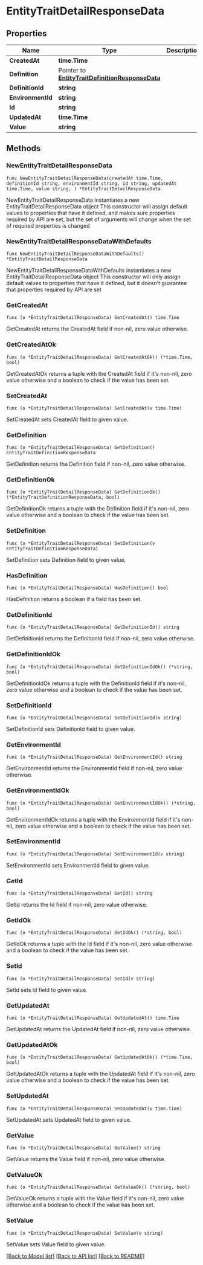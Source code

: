 # EntityTraitDetailResponseData

## Properties

Name | Type | Description | Notes
------------ | ------------- | ------------- | -------------
**CreatedAt** | **time.Time** |  | 
**Definition** | Pointer to [**EntityTraitDefinitionResponseData**](EntityTraitDefinitionResponseData.md) |  | [optional] 
**DefinitionId** | **string** |  | 
**EnvironmentId** | **string** |  | 
**Id** | **string** |  | 
**UpdatedAt** | **time.Time** |  | 
**Value** | **string** |  | 

## Methods

### NewEntityTraitDetailResponseData

`func NewEntityTraitDetailResponseData(createdAt time.Time, definitionId string, environmentId string, id string, updatedAt time.Time, value string, ) *EntityTraitDetailResponseData`

NewEntityTraitDetailResponseData instantiates a new EntityTraitDetailResponseData object
This constructor will assign default values to properties that have it defined,
and makes sure properties required by API are set, but the set of arguments
will change when the set of required properties is changed

### NewEntityTraitDetailResponseDataWithDefaults

`func NewEntityTraitDetailResponseDataWithDefaults() *EntityTraitDetailResponseData`

NewEntityTraitDetailResponseDataWithDefaults instantiates a new EntityTraitDetailResponseData object
This constructor will only assign default values to properties that have it defined,
but it doesn't guarantee that properties required by API are set

### GetCreatedAt

`func (o *EntityTraitDetailResponseData) GetCreatedAt() time.Time`

GetCreatedAt returns the CreatedAt field if non-nil, zero value otherwise.

### GetCreatedAtOk

`func (o *EntityTraitDetailResponseData) GetCreatedAtOk() (*time.Time, bool)`

GetCreatedAtOk returns a tuple with the CreatedAt field if it's non-nil, zero value otherwise
and a boolean to check if the value has been set.

### SetCreatedAt

`func (o *EntityTraitDetailResponseData) SetCreatedAt(v time.Time)`

SetCreatedAt sets CreatedAt field to given value.


### GetDefinition

`func (o *EntityTraitDetailResponseData) GetDefinition() EntityTraitDefinitionResponseData`

GetDefinition returns the Definition field if non-nil, zero value otherwise.

### GetDefinitionOk

`func (o *EntityTraitDetailResponseData) GetDefinitionOk() (*EntityTraitDefinitionResponseData, bool)`

GetDefinitionOk returns a tuple with the Definition field if it's non-nil, zero value otherwise
and a boolean to check if the value has been set.

### SetDefinition

`func (o *EntityTraitDetailResponseData) SetDefinition(v EntityTraitDefinitionResponseData)`

SetDefinition sets Definition field to given value.

### HasDefinition

`func (o *EntityTraitDetailResponseData) HasDefinition() bool`

HasDefinition returns a boolean if a field has been set.

### GetDefinitionId

`func (o *EntityTraitDetailResponseData) GetDefinitionId() string`

GetDefinitionId returns the DefinitionId field if non-nil, zero value otherwise.

### GetDefinitionIdOk

`func (o *EntityTraitDetailResponseData) GetDefinitionIdOk() (*string, bool)`

GetDefinitionIdOk returns a tuple with the DefinitionId field if it's non-nil, zero value otherwise
and a boolean to check if the value has been set.

### SetDefinitionId

`func (o *EntityTraitDetailResponseData) SetDefinitionId(v string)`

SetDefinitionId sets DefinitionId field to given value.


### GetEnvironmentId

`func (o *EntityTraitDetailResponseData) GetEnvironmentId() string`

GetEnvironmentId returns the EnvironmentId field if non-nil, zero value otherwise.

### GetEnvironmentIdOk

`func (o *EntityTraitDetailResponseData) GetEnvironmentIdOk() (*string, bool)`

GetEnvironmentIdOk returns a tuple with the EnvironmentId field if it's non-nil, zero value otherwise
and a boolean to check if the value has been set.

### SetEnvironmentId

`func (o *EntityTraitDetailResponseData) SetEnvironmentId(v string)`

SetEnvironmentId sets EnvironmentId field to given value.


### GetId

`func (o *EntityTraitDetailResponseData) GetId() string`

GetId returns the Id field if non-nil, zero value otherwise.

### GetIdOk

`func (o *EntityTraitDetailResponseData) GetIdOk() (*string, bool)`

GetIdOk returns a tuple with the Id field if it's non-nil, zero value otherwise
and a boolean to check if the value has been set.

### SetId

`func (o *EntityTraitDetailResponseData) SetId(v string)`

SetId sets Id field to given value.


### GetUpdatedAt

`func (o *EntityTraitDetailResponseData) GetUpdatedAt() time.Time`

GetUpdatedAt returns the UpdatedAt field if non-nil, zero value otherwise.

### GetUpdatedAtOk

`func (o *EntityTraitDetailResponseData) GetUpdatedAtOk() (*time.Time, bool)`

GetUpdatedAtOk returns a tuple with the UpdatedAt field if it's non-nil, zero value otherwise
and a boolean to check if the value has been set.

### SetUpdatedAt

`func (o *EntityTraitDetailResponseData) SetUpdatedAt(v time.Time)`

SetUpdatedAt sets UpdatedAt field to given value.


### GetValue

`func (o *EntityTraitDetailResponseData) GetValue() string`

GetValue returns the Value field if non-nil, zero value otherwise.

### GetValueOk

`func (o *EntityTraitDetailResponseData) GetValueOk() (*string, bool)`

GetValueOk returns a tuple with the Value field if it's non-nil, zero value otherwise
and a boolean to check if the value has been set.

### SetValue

`func (o *EntityTraitDetailResponseData) SetValue(v string)`

SetValue sets Value field to given value.



[[Back to Model list]](../README.md#documentation-for-models) [[Back to API list]](../README.md#documentation-for-api-endpoints) [[Back to README]](../README.md)


